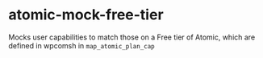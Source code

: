 # atomic-mock-free-tier
Mocks user capabilities to match those on a Free tier of Atomic, which are defined in wpcomsh in `map_atomic_plan_cap`
